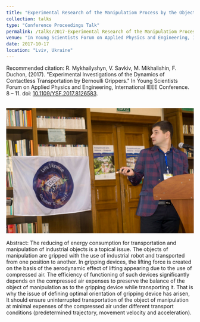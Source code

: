 ```yaml
---
title: "Experimental Research of the Manipulatiom Process by the Objects Using Bernoulli Gripping Devices"
collection: talks
type: "Conference Proceedings Talk"
permalink: /talks/2017-Experimental Research of the Manipulatiom Process by the Objects Using Bernoulli Gripping Devices
venue: "In Young Scientists Forum on Applied Physics and Engineering, International IEEE Conference"
date: 2017-10-17
location: "Lviv, Ukraine"
---
```

Recommended citation: R. Mykhailyshyn, V. Savkiv, M. Mikhalishin, F. Duchon,  (2017). "Experimental Investigations of the Dynamics of Contactless Transportation by Bernoulli Grippers." In Young Scientists Forum on Applied Physics and Engineering, International IEEE Conference. 8 – 11. doi: [10.1109/YSF.2017.8126583](https://ieeexplore.ieee.org/abstract/document/8126583). 

<br/><img src='/images/ysf.jpg'>

Abstract: The reducing of energy consumption for transportation and manipulation of industrial objects is a topical issue. The objects of manipulation are gripped with the use of industrial robot and transported from one position to another. In gripping devices, the lifting force is created on the basis of the aerodynamic effect of lifting appearing due to the use of compressed air. The efficiency of functioning of such devices significantly depends on the compressed air expenses to preserve the balance of the object of manipulation as to the gripping device while transporting it. That is why the issue of defining optimal orientation of gripping device has arisen, It should ensure uninterrupted transportation of the object of manipulation at minimal expenses of the compressed air under different transport conditions (predetermined trajectory, movement velocity and acceleration).